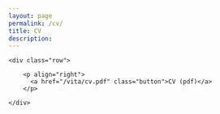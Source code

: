 ```yaml
---
layout: page
permalink: /cv/
title: CV
description: 
---
```



  <div class="docs-section">

    <div class="row">

        <p align="right">
          <a href="/vita/cv.pdf" class="button">CV (pdf)</a>
        </p>

    </div>

  </div>
